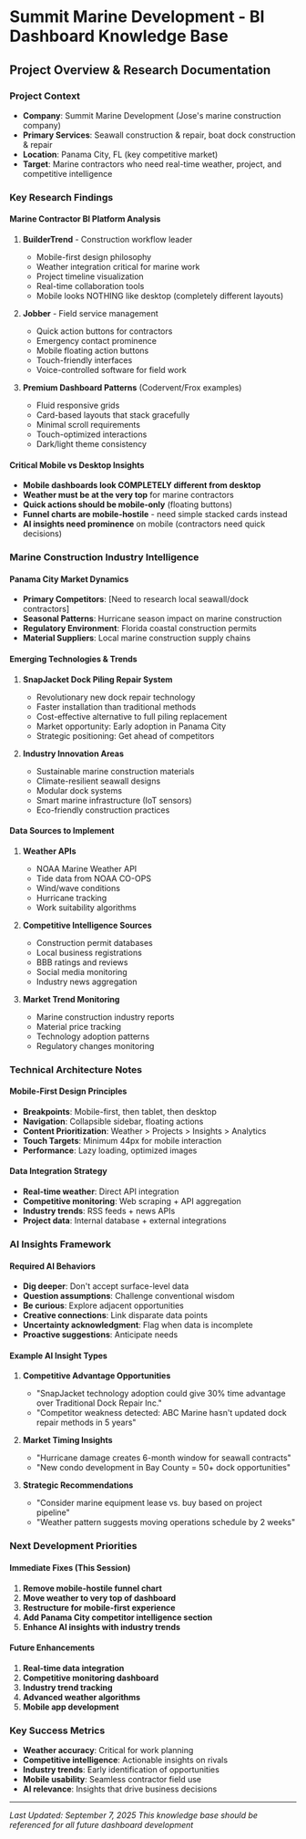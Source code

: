 # Summit Marine Development - BI Dashboard Knowledge Base

## Project Overview & Research Documentation

### Project Context

- **Company**: Summit Marine Development (Jose's marine construction company)
- **Primary Services**: Seawall construction & repair, boat dock construction & repair
- **Location**: Panama City, FL (key competitive market)
- **Target**: Marine contractors who need real-time weather, project, and competitive intelligence

### Key Research Findings

#### Marine Contractor BI Platform Analysis

1. **BuilderTrend** - Construction workflow leader
   - Mobile-first design philosophy
   - Weather integration critical for marine work
   - Project timeline visualization
   - Real-time collaboration tools
   - Mobile looks NOTHING like desktop (completely different layouts)

2. **Jobber** - Field service management
   - Quick action buttons for contractors
   - Emergency contact prominence
   - Mobile floating action buttons
   - Touch-friendly interfaces
   - Voice-controlled software for field work

3. **Premium Dashboard Patterns** (Codervent/Frox examples)
   - Fluid responsive grids
   - Card-based layouts that stack gracefully
   - Minimal scroll requirements
   - Touch-optimized interactions
   - Dark/light theme consistency

#### Critical Mobile vs Desktop Insights

- **Mobile dashboards look COMPLETELY different from desktop**
- **Weather must be at the very top** for marine contractors
- **Quick actions should be mobile-only** (floating buttons)
- **Funnel charts are mobile-hostile** - need simple stacked cards instead
- **AI insights need prominence** on mobile (contractors need quick decisions)

### Marine Construction Industry Intelligence

#### Panama City Market Dynamics

- **Primary Competitors**: [Need to research local seawall/dock contractors]
- **Seasonal Patterns**: Hurricane season impact on marine construction
- **Regulatory Environment**: Florida coastal construction permits
- **Material Suppliers**: Local marine construction supply chains

#### Emerging Technologies & Trends

1. **SnapJacket Dock Piling Repair System**
   - Revolutionary new dock repair technology
   - Faster installation than traditional methods
   - Cost-effective alternative to full piling replacement
   - Market opportunity: Early adoption in Panama City
   - Strategic positioning: Get ahead of competitors

2. **Industry Innovation Areas**
   - Sustainable marine construction materials
   - Climate-resilient seawall designs
   - Modular dock systems
   - Smart marine infrastructure (IoT sensors)
   - Eco-friendly construction practices

#### Data Sources to Implement

1. **Weather APIs**
   - NOAA Marine Weather API
   - Tide data from NOAA CO-OPS
   - Wind/wave conditions
   - Hurricane tracking
   - Work suitability algorithms

2. **Competitive Intelligence Sources**
   - Construction permit databases
   - Local business registrations
   - BBB ratings and reviews
   - Social media monitoring
   - Industry news aggregation

3. **Market Trend Monitoring**
   - Marine construction industry reports
   - Material price tracking
   - Technology adoption patterns
   - Regulatory changes monitoring

### Technical Architecture Notes

#### Mobile-First Design Principles

- **Breakpoints**: Mobile-first, then tablet, then desktop
- **Navigation**: Collapsible sidebar, floating actions
- **Content Prioritization**: Weather > Projects > Insights > Analytics
- **Touch Targets**: Minimum 44px for mobile interaction
- **Performance**: Lazy loading, optimized images

#### Data Integration Strategy

- **Real-time weather**: Direct API integration
- **Competitive monitoring**: Web scraping + API aggregation
- **Industry trends**: RSS feeds + news APIs
- **Project data**: Internal database + external integrations

### AI Insights Framework

#### Required AI Behaviors

- **Dig deeper**: Don't accept surface-level data
- **Question assumptions**: Challenge conventional wisdom
- **Be curious**: Explore adjacent opportunities
- **Creative connections**: Link disparate data points
- **Uncertainty acknowledgment**: Flag when data is incomplete
- **Proactive suggestions**: Anticipate needs

#### Example AI Insight Types

1. **Competitive Advantage Opportunities**
   - "SnapJacket technology adoption could give 30% time advantage over Traditional Dock Repair Inc."
   - "Competitor weakness detected: ABC Marine hasn't updated dock repair methods in 5 years"

2. **Market Timing Insights**
   - "Hurricane damage creates 6-month window for seawall contracts"
   - "New condo development in Bay County = 50+ dock opportunities"

3. **Strategic Recommendations**
   - "Consider marine equipment lease vs. buy based on project pipeline"
   - "Weather pattern suggests moving operations schedule by 2 weeks"

### Next Development Priorities

#### Immediate Fixes (This Session)

1. **Remove mobile-hostile funnel chart**
2. **Move weather to very top of dashboard**
3. **Restructure for mobile-first experience**
4. **Add Panama City competitor intelligence section**
5. **Enhance AI insights with industry trends**

#### Future Enhancements

1. **Real-time data integration**
2. **Competitive monitoring dashboard**
3. **Industry trend tracking**
4. **Advanced weather algorithms**
5. **Mobile app development**

### Key Success Metrics

- **Weather accuracy**: Critical for work planning
- **Competitive intelligence**: Actionable insights on rivals
- **Industry trends**: Early identification of opportunities
- **Mobile usability**: Seamless contractor field use
- **AI relevance**: Insights that drive business decisions

---

_Last Updated: September 7, 2025_
_This knowledge base should be referenced for all future dashboard development_
